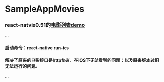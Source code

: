 # SampleAppMovies
### react-natvie0.51的[电影列表demo](href=https://reactnative.cn/docs/0.51/sample-application-movies.html)
···
#### 启动命令：react-native run-ios
#### 解决了原来的电影接口是http协议，在iOS下无法看到的问题；以及原来版本过旧无法运行的问题。
···
